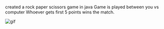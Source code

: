 created a rock paper scissors game in java
Game is played between you vs computer
Whoever gets first 5 points wins the match.


![gif](https://user-images.githubusercontent.com/50794409/191702456-17435ffa-ba64-4552-9956-dd68f0779008.gif)
